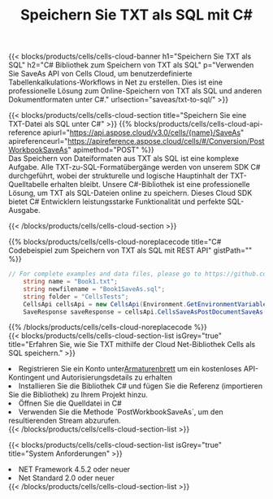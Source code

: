 ﻿---
title:  Speichern Sie TXT als SQL mit C#
description:  Verwendung des Cloud SDK Aspose.Cells für C# zum Speichern der TXT-Formatdatei als SQL-Formatdatei.
kwords: Excel, Save TXT as SQL, REST, C#
howto: How to save TXT as SQL using Aspose.Cells Cloud C# library.
---
{{< blocks/products/cells/cells-cloud-banner h1="Speichern Sie TXT als SQL" h2="C# Bibliothek zum Speichern von TXT als SQL" p="Verwenden Sie SaveAs API von Cells Cloud, um benutzerdefinierte Tabellenkalkulations-Workflows in Net zu erstellen. Dies ist eine professionelle Lösung zum Online-Speichern von TXT als SQL und anderen Dokumentformaten unter C#." urlsection="saveas/txt-to-sql/" >}}

{{< blocks/products/cells/cells-cloud-section title="Speichern Sie eine TXT-Datei als SQL unter C#" >}}
{{% blocks/products/cells/cells-cloud-api-reference apiurl="https://api.aspose.cloud/v3.0/cells/{name}/SaveAs" apireferenceurl="https://apireference.aspose.cloud/cells/#/Conversion/PostWorkbookSaveAs" apimethod="POST" %}}
<br/>
Das Speichern von Dateiformaten aus TXT als SQL ist eine komplexe Aufgabe. Alle TXT-zu-SQL-Formatübergänge werden von unserem SDK C# durchgeführt, wobei der strukturelle und logische Hauptinhalt der TXT-Quelltabelle erhalten bleibt. Unsere C#-Bibliothek ist eine professionelle Lösung, um TXT als SQL-Dateien online zu speichern. Dieses Cloud SDK bietet C# Entwicklern leistungsstarke Funktionalität und perfekte SQL-Ausgabe.

{{< /blocks/products/cells/cells-cloud-section >}}

{{% blocks/products/cells/cells-cloud-noreplacecode title="C# Codebeispiel zum Speichern von TXT als SQL mit REST API" gistPath="" %}}
  
```cs
// For complete examples and data files, please go to https://github.com/aspose-cells-cloud/aspose-cells-cloud-dotnet/
    string name = "Book1.txt";
    string newfilename = "Book1SaveAs.sql";
    string folder = "CellsTests";
    CellsApi cellsApi = new CellsApi(Environment.GetEnvironmentVariable("ProductClientId"), Environment.GetEnvironmentVariable("ProductClientSecret"));
    SaveResponse saveResponse = cellsApi.CellsSaveAsPostDocumentSaveAs(name, null, newfilename, null,null,folder);
```
  
{{% /blocks/products/cells/cells-cloud-noreplacecode %}}
<br/>
{{< blocks/products/cells/cells-cloud-section-list isGrey="true" title="Erfahren Sie, wie Sie TXT mithilfe der Cloud Net-Bibliothek Cells als SQL speichern." >}}
<li> Registrieren Sie ein Konto unter<a href="https://dashboard.aspose.cloud/">Armaturenbrett</a> um ein kostenloses API-Kontingent und Autorisierungsdetails zu erhalten</li>
<li>Installieren Sie die Bibliothek C# und fügen Sie die Referenz (importieren Sie die Bibliothek) zu Ihrem Projekt hinzu.</li>
<li>Öffnen Sie die Quelldatei in C#</li>
<li>Verwenden Sie die Methode `PostWorkbookSaveAs`, um den resultierenden Stream abzurufen.</li>
{{< /blocks/products/cells/cells-cloud-section-list >}}

{{< blocks/products/cells/cells-cloud-section-list isGrey="true" title="System Anforderungen" >}}
<li>NET Framework 4.5.2 oder neuer</li>
<li>Net Standard 2.0 oder neuer</li>
{{< /blocks/products/cells/cells-cloud-section-list >}}
